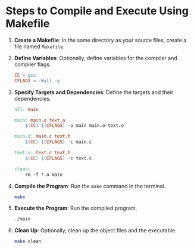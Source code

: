 # Steps to Compile and Execute Using Makefile

1. **Create a Makefile**: In the same directory as your source files, create a file named `Makefile`.

2. **Define Variables**: Optionally, define variables for the compiler and compiler flags.
    ```makefile
    CC = gcc
    CFLAGS = -Wall -g
    ```

3. **Specify Targets and Dependencies**: Define the targets and their dependencies.
    ```makefile
    all: main

    main: main.o text.o
        $(CC) $(CFLAGS) -o main main.o text.o

    main.o: main.c text.h
        $(CC) $(CFLAGS) -c main.c

    text.o: text.c text.h
        $(CC) $(CFLAGS) -c text.c

    clean:
        rm -f *.o main
    ```

4. **Compile the Program**: Run the `make` command in the terminal.
    ```sh
    make
    ```

5. **Execute the Program**: Run the compiled program.
    ```sh
    ./main
    ```

6. **Clean Up**: Optionally, clean up the object files and the executable.
    ```sh
    make clean
    ```
